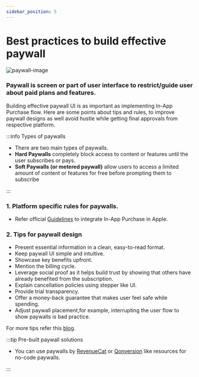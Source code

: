 ```yaml
---
sidebar_position: 5
---
```


# Best practices to build effective paywall

![paywall-image](/img/about-in-app-purchase/paywall.jpg)

### Paywall is screen or part of user interface to restrict/guide user about paid plans and features.
Building effective paywall UI is as important as implementing In-App Purchase flow.
Here are some points about tips and rules, to improve paywall designs as well avoid hustle while getting final approvals from respective platform.

:::info Types of paywalls

- There are two main types of paywalls.
- **Hard Paywalls** completely block access to content or features until the user subscribes or pays.
- **Soft Paywalls (or metered paywall)** allow users to access a limited amount of content or features for free before prompting them to subscribe

:::

### 1. Platform specific rules for paywalls.

- Refer official [Guidelines](https://developer.apple.com/design/human-interface-guidelines/in-app-purchase) to integrate In-App Purchase in Apple.

### 2. Tips for paywall design

- Present essential information in a clean, easy-to-read format.
- Keep paywall UI simple and intuitive.
- Showcase key benefits upfront.
- Mention the billing cycle.
- Leverage social proof as it helps build trust by showing that others have already benefited from the subscription.
- Explain cancellation policies using stepper like UI.
- Provide trial transparency.
- Offer a money-back guarantee that makes user feel safe while spending.
- Adjust paywall placement,for example, interrupting the user flow to show paywalls is bad practice.

For more tips refer this [blog](https://qonversion.io/blog/paywall-design-uiux-examples/).

:::tip Pre-built paywall solutions

- You can use paywalls by [RevenueCat](https://www.revenuecat.com/feature/paywalls/) or [Qonversion](https://qonversion.io/paywall-gallery?) like resources for no-code paywalls.

::: 
